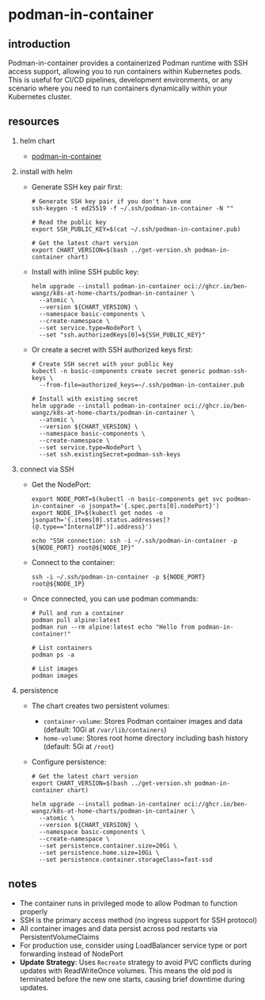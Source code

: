 # podman-in-container

## introduction

Podman-in-container provides a containerized Podman runtime with SSH access support, allowing you to run containers within Kubernetes pods. This is useful for CI/CD pipelines, development environments, or any scenario where you need to run containers dynamically within your Kubernetes cluster.

## resources

1. helm chart
    * [podman-in-container](chart/)

2. install with helm
    * Generate SSH key pair first:
      ```shell
      # Generate SSH key pair if you don't have one
      ssh-keygen -t ed25519 -f ~/.ssh/podman-in-container -N ""

      # Read the public key
      export SSH_PUBLIC_KEY=$(cat ~/.ssh/podman-in-container.pub)

      # Get the latest chart version
      export CHART_VERSION=$(bash ../get-version.sh podman-in-container chart)
      ```

    * Install with inline SSH public key:
      ```shell
      helm upgrade --install podman-in-container oci://ghcr.io/ben-wangz/k8s-at-home-charts/podman-in-container \
        --atomic \
        --version ${CHART_VERSION} \
        --namespace basic-components \
        --create-namespace \
        --set service.type=NodePort \
        --set "ssh.authorizedKeys[0]=${SSH_PUBLIC_KEY}"
      ```

    * Or create a secret with SSH authorized keys first:
      ```shell
      # Create SSH secret with your public key
      kubectl -n basic-components create secret generic podman-ssh-keys \
        --from-file=authorized_keys=~/.ssh/podman-in-container.pub

      # Install with existing secret
      helm upgrade --install podman-in-container oci://ghcr.io/ben-wangz/k8s-at-home-charts/podman-in-container \
        --atomic \
        --version ${CHART_VERSION} \
        --namespace basic-components \
        --create-namespace \
        --set service.type=NodePort \
        --set ssh.existingSecret=podman-ssh-keys
      ```

3. connect via SSH
    * Get the NodePort:
      ```shell
      export NODE_PORT=$(kubectl -n basic-components get svc podman-in-container -o jsonpath='{.spec.ports[0].nodePort}')
      export NODE_IP=$(kubectl get nodes -o jsonpath='{.items[0].status.addresses[?(@.type=="InternalIP")].address}')

      echo "SSH connection: ssh -i ~/.ssh/podman-in-container -p ${NODE_PORT} root@${NODE_IP}"
      ```

    * Connect to the container:
      ```shell
      ssh -i ~/.ssh/podman-in-container -p ${NODE_PORT} root@${NODE_IP}
      ```

    * Once connected, you can use podman commands:
      ```shell
      # Pull and run a container
      podman pull alpine:latest
      podman run --rm alpine:latest echo "Hello from podman-in-container!"

      # List containers
      podman ps -a

      # List images
      podman images
      ```

4. persistence
    * The chart creates two persistent volumes:
        - `container-volume`: Stores Podman container images and data (default: 10Gi at `/var/lib/containers`)
        - `home-volume`: Stores root home directory including bash history (default: 5Gi at `/root`)

    * Configure persistence:
      ```shell
      # Get the latest chart version
      export CHART_VERSION=$(bash ../get-version.sh podman-in-container chart)

      helm upgrade --install podman-in-container oci://ghcr.io/ben-wangz/k8s-at-home-charts/podman-in-container \
        --atomic \
        --version ${CHART_VERSION} \
        --namespace basic-components \
        --create-namespace \
        --set persistence.container.size=20Gi \
        --set persistence.home.size=10Gi \
        --set persistence.container.storageClass=fast-ssd
      ```

## notes

- The container runs in privileged mode to allow Podman to function properly
- SSH is the primary access method (no ingress support for SSH protocol)
- All container images and data persist across pod restarts via PersistentVolumeClaims
- For production use, consider using LoadBalancer service type or port forwarding instead of NodePort
- **Update Strategy**: Uses `Recreate` strategy to avoid PVC conflicts during updates with ReadWriteOnce volumes. This means the old pod is terminated before the new one starts, causing brief downtime during updates.
